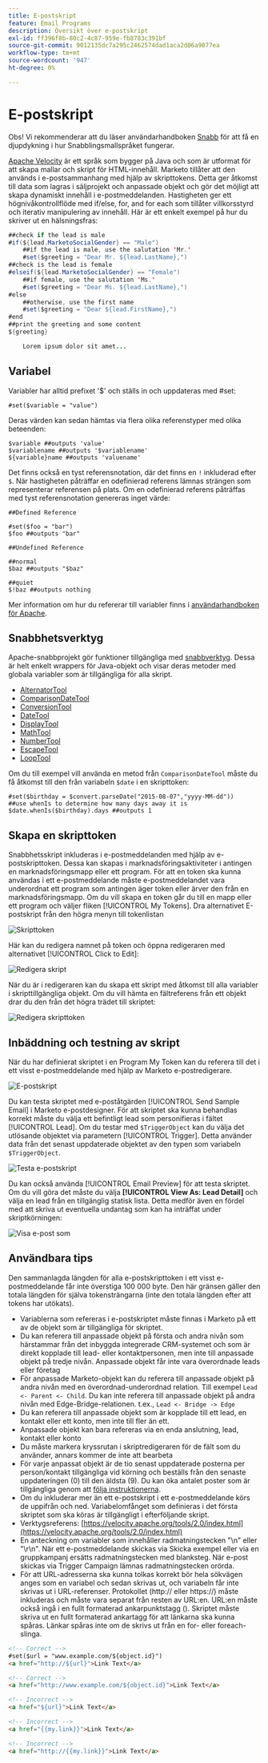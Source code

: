 ```yaml
---
title: E-postskript
feature: Email Programs
description: Översikt över e-postskript
exl-id: ff396f8b-80c2-4c87-959e-fb8783c391bf
source-git-commit: 9012135dc7a295c2462574dad1aca2d06a9077ea
workflow-type: tm+mt
source-wordcount: '947'
ht-degree: 0%

---
```


# E-postskript

Obs! Vi rekommenderar att du läser användarhandboken [Snabb](https://velocity.apache.org/engine/devel/user-guide.html) för att få en djupdykning i hur Snabblingsmallspråket fungerar.

[Apache Velocity](https://velocity.apache.org/) är ett språk som bygger på Java och som är utformat för att skapa mallar och skript för HTML-innehåll. Marketo tillåter att den används i e-postsammanhang med hjälp av skripttokens. Detta ger åtkomst till data som lagras i säljprojekt och anpassade objekt och gör det möjligt att skapa dynamiskt innehåll i e-postmeddelanden. Hastigheten ger ett högnivåkontrollflöde med if/else, for, and for each som tillåter villkorsstyrd och iterativ manipulering av innehåll. Här är ett enkelt exempel på hur du skriver ut en hälsningsfras:

```java
##check if the lead is male
#if(${lead.MarketoSocialGender} == "Male")
    ##if the lead is male, use the salutation 'Mr.'
    #set($greeting = "Dear Mr. ${lead.LastName},")
##check is the lead is female
#elseif(${lead.MarketoSocialGender} == "Female")
    ##if female, use the salutation 'Ms.'
    #set($greeting = "Dear Ms. ${lead.LastName},")
#else
    ##otherwise, use the first name
    #set($greeting = "Dear ${lead.FirstName},")
#end
##print the greeting and some content
${greeting}

    Lorem ipsum dolor sit amet...
```

## Variabel

Variabler har alltid prefixet &#39;$&#39; och ställs in och uppdateras med #set:

```
#set($variable = "value")
```

Deras värden kan sedan hämtas via flera olika referenstyper med olika beteenden:

```
$variable ##outputs 'value'
$variablename ##outputs '$variablename'
${variable}name ##outputs 'valuename'
```

Det finns också en tyst referensnotation, där det finns en `!` inkluderad efter `$`. När hastigheten påträffar en odefinierad referens lämnas strängen som representerar referensen på plats. Om en odefinierad referens påträffas med tyst referensnotation genereras inget värde:

```
##Defined Reference

#set($foo = "bar")
$foo ##outputs "bar"

##Undefined Reference

##normal
$baz ##outputs "$baz"

##quiet
$!baz ##outputs nothing
```

Mer information om hur du refererar till variabler finns i [användarhandboken för Apache](https://velocity.apache.org/engine/devel/user-guide.html#formal-reference-notation).

## Snabbhetsverktyg

Apache-snabbprojekt gör funktioner tillgängliga med [snabbverktyg](https://velocity.apache.org/tools/devel/apidocs/overview-summary.html). Dessa är helt enkelt wrappers för Java-objekt och visar deras metoder med globala variabler som är tillgängliga för alla skript.

- [AlternatorTool](https://velocity.apache.org/tools/devel/apidocs/org/apache/velocity/tools/generic/AlternatorTool.html)
- [ComparisonDateTool](https://velocity.apache.org/tools/devel/apidocs/org/apache/velocity/tools/generic/ComparisonDateTool.html)
- [ConversionTool](https://velocity.apache.org/tools/devel/apidocs/org/apache/velocity/tools/generic/ConversionTool.html)
- [DateTool](https://velocity.apache.org/tools/devel/apidocs/org/apache/velocity/tools/generic/DateTool.html)
- [DisplayTool](https://velocity.apache.org/tools/devel/apidocs/org/apache/velocity/tools/generic/DisplayTool.html)
- [MathTool](https://velocity.apache.org/tools/devel/apidocs/org/apache/velocity/tools/generic/MathTool.html)
- [NumberTool](https://velocity.apache.org/tools/devel/apidocs/org/apache/velocity/tools/generic/NumberTool.html)
- [EscapeTool](https://velocity.apache.org/tools/devel/apidocs/org/apache/velocity/tools/generic/EscapeTool.html)
- [LoopTool](https://velocity.apache.org/tools/devel/apidocs/org/apache/velocity/tools/generic/LoopTool.html)

Om du till exempel vill använda en metod från `ComparisonDateTool` måste du få åtkomst till den från variabeln `$date` i en skripttoken:

```
#set($birthday = $convert.parseDate("2015-08-07","yyyy-MM-dd"))
##use whenIs to determine how many days away it is
$date.whenIs($birthday).days ##outputs 1
```

## Skapa en skripttoken

Snabbhetsskript inkluderas i e-postmeddelanden med hjälp av e-postskripttoken. Dessa kan skapas i marknadsföringsaktiviteter i antingen en marknadsföringsmapp eller ett program. För att en token ska kunna användas i ett e-postmeddelande måste e-postmeddelandet vara underordnat ett program som antingen äger token eller ärver den från en marknadsföringsmapp. Om du vill skapa en token går du till en mapp eller ett program och väljer fliken [!UICONTROL My Tokens]. Dra alternativet E-postskript från den högra menyn till tokenlistan

![Skripttoken](assets/script-token.png)

Här kan du redigera namnet på token och öppna redigeraren med alternativet [!UICONTROL Click to Edit]:

![Redigera skript](assets/script-edit.png)

När du är i redigeraren kan du skapa ett skript med åtkomst till alla variabler i skripttillgängliga objekt. Om du vill hämta en fältreferens från ett objekt drar du den från det högra trädet till skriptet:

![Redigera skripttoken](assets/edit-script-token.png)

## Inbäddning och testning av skript

När du har definierat skriptet i en Program My Token kan du referera till det i ett visst e-postmeddelande med hjälp av Marketo e-postredigerare.

![E-postskript](assets/email-script-marketo-email.png)

Du kan testa skriptet med e-poståtgärden [!UICONTROL Send Sample Email] i Marketo e-postdesigner. För att skriptet ska kunna behandlas korrekt måste du välja ett befintligt lead som personifieras i fältet [!UICONTROL Lead]. Om du testar med `$TriggerObject` kan du välja det utlösande objektet via parametern [!UICONTROL Trigger]. Detta använder data från det senast uppdaterade objektet av den typen som variabeln `$TriggerObject`.

![Testa e-postskript](assets/velocity-test.png)

Du kan också använda [!UICONTROL Email Preview] för att testa skriptet. Om du vill göra det måste du välja **[!UICONTROL View As: Lead Detail]** och välja en lead från en tillgänglig statisk lista. Detta medför även en fördel med att skriva ut eventuella undantag som kan ha inträffat under skriptkörningen:

![Visa e-post som](assets/view-as.png)

## Användbara tips

Den sammanlagda längden för alla e-postskripttoken i ett visst e-postmeddelande får inte överstiga 100 000 byte. Den här gränsen gäller den totala längden för själva tokensträngarna (inte den totala längden efter att tokens har utökats).

- Variablerna som refereras i e-postskriptet måste finnas i Marketo på ett av de objekt som är tillgängliga för skriptet.
- Du kan referera till anpassade objekt på första och andra nivån som härstammar från det inbyggda integrerade CRM-systemet och som är direkt kopplade till lead- eller kontaktpersonen, men inte till anpassade objekt på tredje nivån. Anpassade objekt får inte vara överordnade leads eller företag
- För anpassade Marketo-objekt kan du referera till anpassade objekt på andra nivån med en överordnad-underordnad relation. Till exempel `Lead <- Parent <- Child`. Du kan inte referera till anpassade objekt på andra nivån med Edge-Bridge-relationen. t.ex., `Lead <- Bridge -> Edge`
- Du kan referera till anpassade objekt som är kopplade till ett lead, en kontakt eller ett konto, men inte till fler än ett.
- Anpassade objekt kan bara refereras via en enda anslutning, lead, kontakt eller konto
- Du måste markera kryssrutan i skriptredigeraren för de fält som du använder, annars kommer de inte att bearbeta
- För varje anpassat objekt är de tio senast uppdaterade posterna per person/kontakt tillgängliga vid körning och beställs från den senaste uppdateringen (0) till den äldsta (9). Du kan öka antalet poster som är tillgängliga genom att [följa instruktionerna](https://experienceleague.adobe.com/en/docs/marketo/using/product-docs/administration/email-setup/change-custom-object-retrieval-limits-in-velocity-scripting).
- Om du inkluderar mer än ett e-postskript i ett e-postmeddelande körs de uppifrån och ned. Variabelomfånget som definieras i det första skriptet som ska köras är tillgängligt i efterföljande skript.
- Verktygsreferens: [https://velocity.apache.org/tools/2.0/index.html](https://velocity.apache.org/tools/2.0/index.html)
- En anteckning om variabler som innehåller radmatningstecken &quot;\\n&quot; eller &quot;\\r\\n&quot;. När ett e-postmeddelande skickas via Skicka exempel eller via en gruppkampanj ersätts radmatningstecken med blanksteg. När e-post skickas via Trigger Campaign lämnas radmatningstecken orörda.
- För att URL-adresserna ska kunna tolkas korrekt bör hela sökvägen anges som en variabel och sedan skrivas ut, och variabeln får inte skrivas ut i URL-referenser. Protokollet (http:// eller https://) måste inkluderas och måste vara separat från resten av URL:en. URL:en måste också ingå i en fullt formaterad ankarpunktstagg (<a>). Skriptet måste skriva ut en fullt formaterad ankartagg för att länkarna ska kunna spåras. Länkar spåras inte om de skrivs ut från en for- eller foreach-slinga.

```html
<!-- Correct -->
#set($url = "www.example.com/${object.id}")
<a href="http://${url}">Link Text</a>

<!-- Correct -->
<a href="http://www.example.com/${object.id}">Link Text</a>

<!-- Incorrect -->
<a href="${url}">Link Text</a>

<!-- Incorrect -->
<a href="{{my.link}}">Link Text</a>

<!-- Incorrect -->
<a href="http://{{my.link}}">Link Text</a>
```
